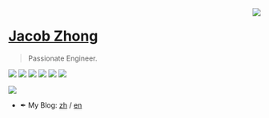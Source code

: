 <a href="#">
<img align="right" src="https://github-readme-stats.vercel.app/api?username=cmpute&show_icons=true&theme=codeSTACKr&hide_rank=true">
</a>

# [Jacob Zhong](https://zyxin.xyz)

> Passionate Engineer.

![](https://img.shields.io/badge/-Pytorch-ee4c2c?style=flat-square&logo=Pytorch&logoColor=000)
![](https://img.shields.io/badge/-CMake-064F8C?style=flat-square&logo=CMake&logoColor=fff)
![](https://img.shields.io/badge/-VSCode-e34f26?style=flat-square&logo=Visual%20Studio%20Code&logoColor=fff)
![](https://img.shields.io/badge/-C%2B%2B-00599C?style=flat-square&logo=C%2B%2B&logoColor=fff)
![](https://img.shields.io/badge/-Rust-f74c00?style=flat-square&logo=Rust&logoColor=000)
![](https://img.shields.io/badge/-C%23-239120?style=flat-square&logo=C%20Sharp&logoColor=fff)

<img src="https://github-readme-stats.vercel.app/api/top-langs/?username=cmpute&layout=compact&theme=codeSTACKr">

- ✒ My Blog: [zh](https://zyxin.xyz/blog/) / [en](https://zyxin.xyz/blog/en/)

